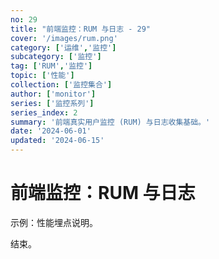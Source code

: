 ```yaml
---
no: 29
title: "前端监控：RUM 与日志 - 29"
cover: '/images/rum.png'
category: ['运维','监控']
subcategory: ['监控']
tag: ['RUM','监控']
topic: ['性能']
collection: ['监控集合']
author: ['monitor']
series: ['监控系列']
series_index: 2
summary: '前端真实用户监控 (RUM) 与日志收集基础。'
date: '2024-06-01'
updated: '2024-06-15'
---
```


# 前端监控：RUM 与日志

示例：性能埋点说明。

结束。

